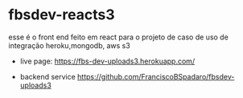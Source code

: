 # fbsdev-reacts3
esse é o front end feito em react para o projeto de caso de uso de integração heroku,mongodb, aws s3
- live page:
https://fbs-dev-uploads3.herokuapp.com/

- backend service
https://github.com/FranciscoBSpadaro/fbsdev-uploads3


